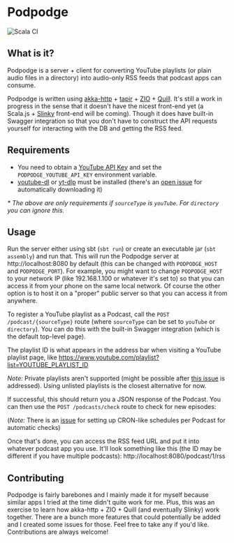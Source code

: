 # Podpodge

![Scala CI](https://github.com/reibitto/podpodge/workflows/Scala%20CI/badge.svg)

## What is it?

Podpodge is a server + client for converting YouTube playlists (or plain audio files in a directory) into audio-only RSS
feeds that podcast apps can consume.

Podpodge is written using [akka-http](https://doc.akka.io/docs/akka-http/current/index.html) +
[tapir](https://tapir.softwaremill.com) + [ZIO](https://zio.dev) + [Quill](https://getquill.io/). It's still a work in
progress in the sense that it doesn't have the nicest front-end yet (a Scala.js + [Slinky](https://slinky.dev/)
front-end will be coming). Though it does have built-in Swagger integration so that you don't have to construct the API
requests yourself for interacting with the DB and getting the RSS feed.

## Requirements

- You need to obtain a [YouTube API Key](https://developers.google.com/youtube/registering_an_application) and set
the `PODPODGE_YOUTUBE_API_KEY` environment variable.
- [youtube-dl](https://github.com/ytdl-org/youtube-dl) or [yt-dlp](https://github.com/yt-dlp/yt-dlp) must be installed (there's an [open issue](https://github.com/reibitto/podpodge/issues/6) for automatically downloading it)

_* The above are only requirements if `sourceType` is `youTube`. For `directory` you can ignore this._

## Usage

Run the server either using sbt (`sbt run`) or create an executable jar (`sbt assembly`) and run that. This will run the
Podpodge server at http://localhost:8080 by default (this can be changed with `PODPODGE_HOST` and `PODPODGE_PORT`). For
example, you might want to change `PODPODGE_HOST` to your network IP (like 192.168.1.100 or whatever it's set to) so that
you can access it from your phone on the same local network. Of course the other option is to host it on a "proper" public
server so that you can access it from anywhere.

To register a YouTube playlist as a Podcast, call the `POST /podcast/{sourceType}` route (where `sourceType` can be set
to `youTube` or `directory`). You can do this with the built-in Swagger integration (which is the default top-level page).

The playlist ID is what appears in the address bar when visiting a YouTube playlist page, like https://www.youtube.com/playlist?list=YOUTUBE_PLAYLIST_ID

*Note:* Private playlists aren't supported (might be possible after [this issue](https://github.com/reibitto/podpodge/issues/1) is addressed). Using unlisted playlists is the closest alternative for now.

If successful, this should return you a JSON response of the Podcast. You can then use the `POST /podcasts/check` route to check for new episodes:

(*Note:* There is an [issue](https://github.com/reibitto/podpodge/issues/8) for setting up CRON-like schedules per Podcast for automatic checks)

Once that's done, you can access the RSS feed URL and put it into whatever podcast app you use. It'll look something like this (the ID may be different if you have multiple podcasts):
http://localhost:8080/podcast/1/rss

## Contributing

Podpodge is fairly barebones and I mainly made it for myself because similar apps I tried at the time didn't quite work for me.
Plus, this was an exercise to learn how akka-http + ZIO + Quill (and eventually Slinky) work together. There are a bunch
more features that could potentially be added and I created some issues for those. Feel free to take any if you'd like.
Contributions are always welcome! 
